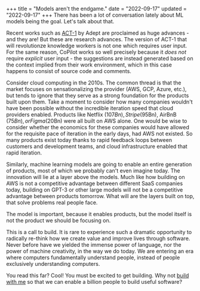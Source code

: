 +++
title = "Models aren't the endgame."
date = "2022-09-17"
updated = "2022-09-17"
+++
There has been a lot of conversation lately about ML models being the goal. Let's talk
about that.

Recent works such as [ACT-1](https://www.adept.ai/act) by Adept are proclaimed as huge
advances - and they are! But these are research advances. The version of ACT-1 that will
revolutionze knowledge workers is not one which requires user input. For the same reason,
CoPilot works so well precisely because it *does not* require *explicit* user input - the
suggestions are instead generated based on the context implied from their work
environment, which in this case happens to consist of source code and comments.

Consider cloud computing in the 2010s. The common thread is that the market focuses on
sensationalizing the provider (AWS, GCP, Azure, etc.), but tends to ignore that they serve
as a strong foundation for the products built upon them. Take a moment to consider how
many companies wouldn't have been possible without the incredible iteration speed that
cloud providers enabled. Products like Netflix ($107Bn), Stripe ($95Bn), AirBnB ($75Bn),
or Figma ($20Bn) were all built on AWS alone. One would be wise to consider whether the
economics for these companies would have allowed for the requisite pace of iteration
in the early days, had AWS not existed. So many products exist today thanks to rapid
feedback loops between customers and development teams, and cloud infrastructure enabled
that rapid iteration.

Similarly, machine learning models are going to enable an entire generation of products,
most of which we probably can't even imagine today. The innovation will lie at a layer
above the models. Much like how building on AWS is not a competitive advantage between
different SaaS companies today, building on GPT-3 or other large models will not be a
competitive advantage between products tomorrow. What will are the layers built on top,
that solve problems real people face.

The model is important, because it enables products, but the model itself is not the
product we should be focusing on.

This is a call to build. It is rare to experience such a dramatic opportunity to
radically re-think how we create value and improve lives through software. Never before
have we yielded the immense power of language, nor the power of machine creativity, in
the way we do today. We are entering an era where computers fundamentally understand
people, instead of people exclusively understanding computers.

You read this far? Cool! You must be excited to get building. Why not [build with me](https://forms.gle/hBKUN1QpjU4pB4rk7)
so that we can enable a billion people to build useful software?